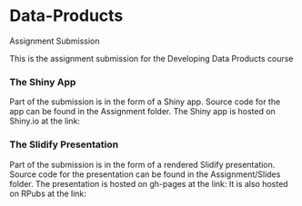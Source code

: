 # Data-Products
Assignment Submission

This is the assignment submission for the Developing Data Products course

### The Shiny App

Part of the submission is in the form of a Shiny app. Source code for the app can be found in the Assignment folder.
The Shiny app is hosted on Shiny.io at the link:

### The Slidify Presentation

Part of the submission is in the form of a rendered Slidify presentation. Source code for the presentation can be found in the Assignment/Slides folder.
The presentation is hosted on gh-pages at the link: 
It is also hosted on RPubs at the link: 
